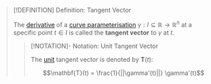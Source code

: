 >[!DEFINITION] Definition: Tangent Vector
>
>The [derivative](Differentiability%20of%20Curve%20Parameterisations.md) of a [curve parameterisation](../Curve%20Parameterisation.md) $\gamma: I \subseteq \mathbb{R} \to \mathbb{R}^n$ at a specific point $t \in I$ is called the **tangent vector** to $\gamma$ at $t$.
>
>>[!NOTATION]- Notation: Unit Tangent Vector
>>
>>The [unit](../../../../../Algebra/Linear%20Algebra/Vector%20Spaces/Normed%20Vector%20Spaces/Unit%20Vector.md) tangent vector is denoted by $\mathbf{T}(t)$:
>>
>>$$\mathbf{T}(t) = \frac{1}{||\gamma'(t)||} \gamma'(t)$$
>>
>